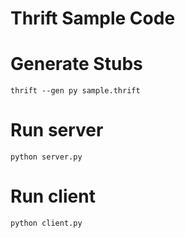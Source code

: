 # Thrift Sample Code

# Generate Stubs

  `thrift --gen py sample.thrift`

# Run server

  `python server.py`

# Run client

  `python client.py`
